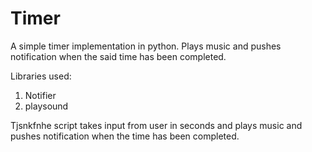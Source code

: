 # Timer
A simple timer implementation in python. Plays music and pushes notification when the said time has been completed.

Libraries used:
1. Notifier
2. playsound

Tjsnkfnhe script takes input from user in seconds and plays music and pushes notification when the time has been completed.



